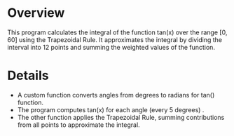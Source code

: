 # Overview
This program calculates the integral of the function tan(x) over the range [0, 60] using the Trapezoidal Rule. It approximates the integral by dividing the interval into 12 points and summing the weighted values of the function.

# Details
* A custom function converts angles from degrees to radians for tan() function.
* The program computes tan(x) for each angle (every 5 degrees) .
* The other function applies the Trapezoidal Rule, summing contributions from all points to approximate the integral.
